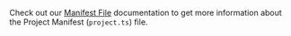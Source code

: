 Check out our [Manifest File](../../build/manifest/near.md) documentation to get more information about the Project Manifest (`project.ts`) file.
